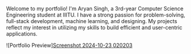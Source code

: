 Welcome to my portfolio! I'm Aryan Singh, a 3rd-year Computer Science Engineering student at IIITU. I have a strong passion for problem-solving, full-stack development, machine learning, and designing. My projects reflect my interest in utilizing my skills to build efficient and user-centric applications.

![Portfolio Preview][Screenshot 2024-10-23 020203](https://github.com/user-attachments/assets/f9ff790a-2866-40d9-be69-b2efee691794)
